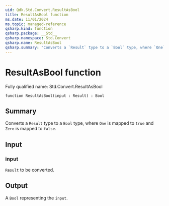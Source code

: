 ```yaml
---
uid: Qdk.Std.Convert.ResultAsBool
title: ResultAsBool function
ms.date: 11/01/2024
ms.topic: managed-reference
qsharp.kind: function
qsharp.package: __Std__
qsharp.namespace: Std.Convert
qsharp.name: ResultAsBool
qsharp.summary: "Converts a `Result` type to a `Bool` type, where `One` is mapped to `true` and `Zero` is mapped to `false`."
---
```


# ResultAsBool function

Fully qualified name: Std.Convert.ResultAsBool

```qsharp
function ResultAsBool(input : Result) : Bool
```

## Summary
Converts a `Result` type to a `Bool` type, where `One` is mapped to
`true` and `Zero` is mapped to `false`.

## Input
### input
`Result` to be converted.

## Output
A `Bool` representing the `input`.
